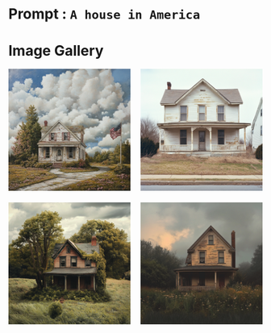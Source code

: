 # Prompt : `A house in America`

# Image Gallery

<div style="display: grid; grid-template-columns: 1fr 1fr; gap: 20px; max-width: 800px; margin: 0 auto;">
    <div>
        <img src="A_house_in_America__1.png" alt="Image 1" style="width: 100%; height: auto;">
    </div>
    <div>
        <img src="A_house_in_America__2.png" alt="Image 2" style="width: 100%; height: auto;">
    </div>
    <div>
        <img src="A_house_in_America__3.png" alt="Image 3" style="width: 100%; height: auto;">
    </div>
    <div>
        <img src="A_house_in_America__4.png" alt="Image 4" style="width: 100%; height: auto;">
    </div>
</div>
